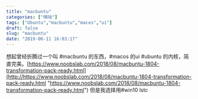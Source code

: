 ```yaml
---
title: "macbuntu"
categories: ["嘀咕"]
tags: ["Ubuntu","macbuntu","macos","ui"]
draft: false
slug: "macbuntu"
date: "2019-06-11 16:03:17"
---
```


想起曾经折腾过一个叫 #macbuntu 的东西，#macos 的ui #ubuntu 的内核，简直完美。[https://www.noobslab.com/2018/08/macbuntu-1804-transformation-pack-ready.html](http://https://www.noobslab.com/2018/08/macbuntu-1804-transformation-pack-ready.html "https://www.noobslab.com/2018/08/macbuntu-1804-transformation-pack-ready.html") 但是我选择用#win10 lstc
